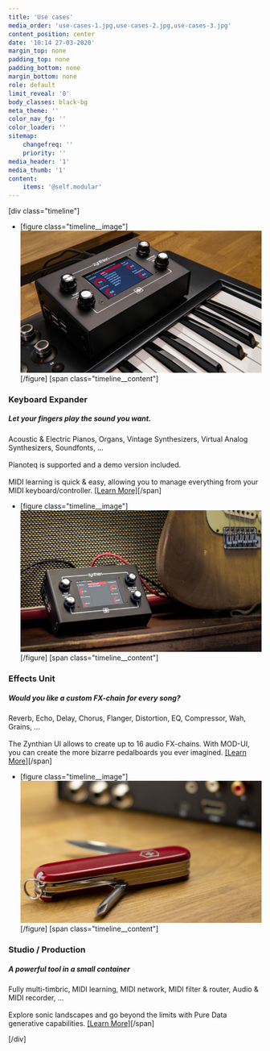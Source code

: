 ```yaml
---
title: 'Use cases'
media_order: 'use-cases-1.jpg,use-cases-2.jpg,use-cases-3.jpg'
content_position: center
date: '10:14 27-03-2020'
margin_top: none
padding_top: none
padding_bottom: none
margin_bottom: none
role: default
limit_reveal: '0'
body_classes: black-bg
meta_theme: ''
color_nav_fg: ''
color_loader: ''
sitemap:
    changefreq: ''
    priority: ''
media_header: '1'
media_thumb: '1'
content:
    items: '@self.modular'
---
```


[div class="timeline"]
* [figure class="timeline__image"][![Zynthian over a Keayboard](use-cases-1.jpg)](/keyboard-expander)[/figure]
[span class="timeline__content"]
### Keyboard Expander
##### Let your fingers play the sound you want.
Acoustic & Electric Pianos, Organs, Vintage Synthesizers, Virtual Analog Synthesizers, Soundfonts, ...<br>
<br>
Pianoteq is supported and a demo version included.<br>
<br>
MIDI learning is quick & easy, allowing you to manage everything from your MIDI keyboard/controller.
[[Learn More]](/keyboard-expander)[/span]

* [figure class="timeline__image"][![Zynthian & Mic](use-cases-2.jpg)](/effects-unit)[/figure]
[span class="timeline__content"]
### Effects Unit
##### Would you like a custom FX-chain for every song?
Reverb, Echo, Delay, Chorus, Flanger, Distortion, EQ, Compressor, Wah, Grains, ...<br>
<br>
The Zynthian UI allows to create up to 16 audio FX-chains. With MOD-UI, you can create the more bizarre pedalboards you ever imagined.
[[Learn More]](/effects-unit)[/span]

* [figure class="timeline__image"][![Zynthian connected](use-cases-3.jpg)](/studio-production)[/figure]
[span class="timeline__content"]
### Studio / Production
##### A powerful tool in a small container
Fully multi-timbric, MIDI learning, MIDI network, MIDI filter & router, Audio & MIDI recorder, ...<br>
<br>
Explore sonic landscapes and go beyond the limits with Pure Data generative capabilities.
[[Learn More]](/studio-production)[/span]

[/div]
